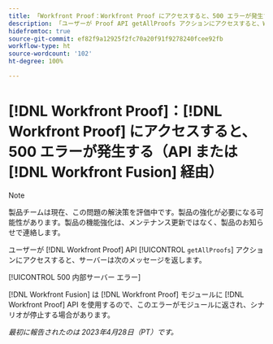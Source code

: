 ```yaml
---
title: 「Workfront Proof：Workfront Proof にアクセスすると、500 エラーが発生する（API または Workfront Fusion 経由）」
description: 「ユーザーが Proof API getAllProofs アクションにアクセスすると、Workfront Proof サーバーは次のメッセージを返します。500 内部サーバー エラー」
hidefromtoc: true
source-git-commit: ef82f9a12925f2fc70a20f91f9278240fcee92fb
workflow-type: ht
source-wordcount: '102'
ht-degree: 100%

---
```



# [!DNL Workfront Proof]：[!DNL Workfront Proof] にアクセスすると、500 エラーが発生する（API または [!DNL Workfront Fusion] 経由）

>[!NOTE]
>
>製品チームは現在、この問題の解決策を評価中です。製品の強化が必要になる可能性があります。製品の機能強化は、メンテナンス更新ではなく、製品のお知らせで連絡します。

<!--This article is on Proof and Fusion TOCs-->

ユーザーが [!DNL Workfront Proof] API [!UICONTROL `getAllProofs`] アクションにアクセスすると、サーバーは次のメッセージを返します。

[!UICONTROL 500 内部サーバー エラー]

[!DNL Workfront Fusion] は [!DNL Workfront Proof] モジュールに [!DNL Workfront Proof] API を使用するので、このエラーがモジュールに返され、シナリオが停止する場合があります。

_最初に報告されたのは 2023年4月28日（PT）です。_

